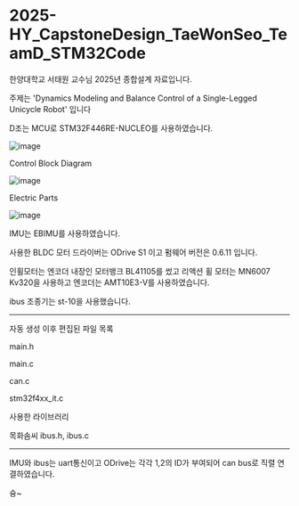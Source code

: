 # 2025-HY_CapstoneDesign_TaeWonSeo_TeamD_STM32Code

한양대학교 서태원 교수님 2025년 종합설계 자료입니다.

주제는 'Dynamics Modeling and Balance Control of a Single-Legged Unicycle Robot' 입니다


D조는 MCU로 STM32F446RE-NUCLEO를 사용하였습니다.

![image](https://github.com/user-attachments/assets/69d7b286-a5a4-4ada-9e5f-93b54a22a9e7)


Control Block Diagram

![image](https://github.com/user-attachments/assets/a238eea4-d4e6-4722-a940-6ac427fc807f)


Electric Parts

![image](https://github.com/user-attachments/assets/73b2ac5b-690d-4364-973b-ce3a3f2c89c8)

IMU는 EBIMU를 사용하였습니다.

사용한 BLDC 모터 드라이버는 ODrive S1 이고 펌웨어 버전은 0.6.11 입니다.

인휠모터는 엔코더 내장인 모터뱅크 BL41105를 썼고 리액션 휠 모터는 MN6007 Kv320을 사용하고 엔코더는 AMT10E3-V를 사용하였습니다.

ibus 조종기는 st-10을 사용했습니다.

-----------------

자동 생성 이후 편집된 파일 목록

main.h

main.c

can.c

stm32f4xx_it.c

사용한 라이브러리

목화솜씨 ibus.h, ibus.c

-----------------

IMU와 ibus는 uart통신이고 ODrive는 각각 1,2의 ID가 부여되어 can bus로 직렬 연결하였습니다.

슝~
